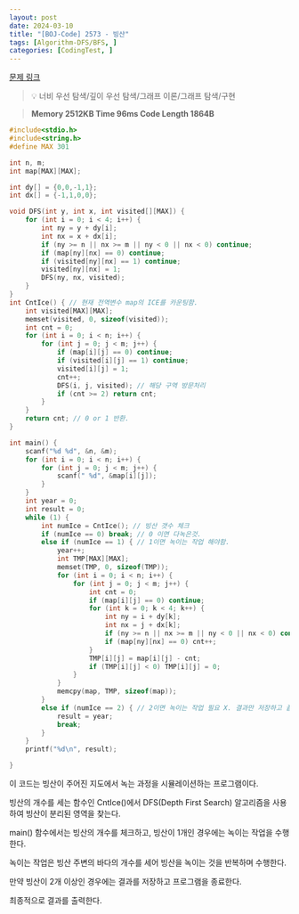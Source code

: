 ```yaml
---
layout: post
date: 2024-03-10
title: "[BOJ-Code] 2573 - 빙산"
tags: [Algorithm-DFS/BFS, ]
categories: [CodingTest, ]
---
```


[문제 링크](https://www.acmicpc.net/problem/2573)


> 💡 너비 우선 탐색/깊이 우선 탐색/그래프 이론/그래프 탐색/구현


> **Memory   2512KB                                   Time   96ms                               Code Length   1864B**


```c++
#include<stdio.h>
#include<string.h>
#define MAX 301

int n, m;
int map[MAX][MAX];

int dy[] = {0,0,-1,1};
int dx[] = {-1,1,0,0};

void DFS(int y, int x, int visited[][MAX]) {
	for (int i = 0; i < 4; i++) {
		int ny = y + dy[i];
		int nx = x + dx[i];
		if (ny >= n || nx >= m || ny < 0 || nx < 0) continue;
		if (map[ny][nx] == 0) continue;
		if (visited[ny][nx] == 1) continue;
		visited[ny][nx] = 1;
		DFS(ny, nx, visited);
	}
}
int CntIce() { // 현재 전역변수 map의 ICE를 카운팅함.
	int visited[MAX][MAX];
	memset(visited, 0, sizeof(visited));
	int cnt = 0;
	for (int i = 0; i < n; i++) {
		for (int j = 0; j < m; j++) {
			if (map[i][j] == 0) continue;
			if (visited[i][j] == 1) continue;
			visited[i][j] = 1;
			cnt++;
			DFS(i, j, visited); // 해당 구역 방문처리
			if (cnt >= 2) return cnt;
		}
	}
	return cnt; // 0 or 1 반환.
}

int main() {
	scanf("%d %d", &n, &m);
	for (int i = 0; i < n; i++) {
		for (int j = 0; j < m; j++) {
			scanf(" %d", &map[i][j]);
		}
	}
	int year = 0;
	int result = 0;
	while (1) {
		int numIce = CntIce(); // 빙산 갯수 체크
		if (numIce == 0) break; // 0 이면 다녹은것.
		else if (numIce == 1) { // 1이면 녹이는 작업 해야함.
			year++;
			int TMP[MAX][MAX];
			memset(TMP, 0, sizeof(TMP));
			for (int i = 0; i < n; i++) {
				for (int j = 0; j < m; j++) {
					int cnt = 0;
					if (map[i][j] == 0) continue;
					for (int k = 0; k < 4; k++) {
						int ny = i + dy[k];
						int nx = j + dx[k];
						if (ny >= n || nx >= m || ny < 0 || nx < 0) continue;
						if (map[ny][nx] == 0) cnt++;
					}
					TMP[i][j] = map[i][j] - cnt;
					if (TMP[i][j] < 0) TMP[i][j] = 0;
				}
			}
			memcpy(map, TMP, sizeof(map));
		}
		else if (numIce == 2) { // 2이면 녹이는 작업 필요 X. 결과만 저장하고 끝내기
			result = year;
			break;
		}
	}
	printf("%d\n", result);

}
```


이 코드는 빙산이 주어진 지도에서 녹는 과정을 시뮬레이션하는 프로그램이다.

빙산의 개수를 세는 함수인 CntIce()에서 DFS(Depth First Search) 알고리즘을 사용하여 빙산이 분리된 영역을 찾는다.

main() 함수에서는 빙산의 개수를 체크하고, 빙산이 1개인 경우에는 녹이는 작업을 수행한다.

녹이는 작업은 빙산 주변의 바다의 개수를 세어 빙산을 녹이는 것을 반복하며 수행한다.

만약 빙산이 2개 이상인 경우에는 결과를 저장하고 프로그램을 종료한다.

최종적으로 결과를 출력한다.

